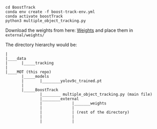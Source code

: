 ```
cd BoostTrack
conda env create -f boost-track-env.yml
conda activate boostTrack
python3 multiple_object_tracking.py
```

Download the weights from here: [Weights](https://drive.google.com/drive/folders/15hZcR4bW_Z9hEaXXjeWhQl_jwRKllauG)
and place them in `external/weights/`

The directory hierarchy would be:
```
|
|____data 
|      |_____tracking
|
|____MOT (this repo)
       |_____models
       |       |________yolov9c_trained.pt
       |
       |_____BoostTrack
               |________ multiple_object_tracking.py (main file)
               |________external
               |             |_______weights
               |             |
               |             | (rest of the directory)
               |             |
               |             |
```
